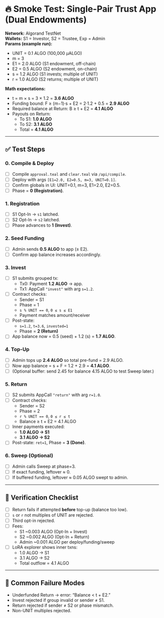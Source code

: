 # 🔥 Smoke Test: Single-Pair Trust App (Dual Endowments)

**Network:** Algorand TestNet  
**Wallets:** S1 = Investor, S2 = Trustee, Exp = Admin  
**Params (example run):**
- UNIT = 0.1 ALGO (100,000 µALGO)
- m = 3
- E1 = 2.0 ALGO (S1 endowment, off-chain)
- E2 = 0.5 ALGO (S2 endowment, on-chain)
- s = 1.2 ALGO (S1 invests; multiple of UNIT)
- r = 1.0 ALGO (S2 returns; multiple of UNIT)

**Math expectations:**
- t = m × s = 3 × 1.2 = **3.6 ALGO**
- Funding bound: F ≥ (m−1)·s + E2 = 2·1.2 + 0.5 = **2.9 ALGO**
- Required balance at Return: B ≥ t + E2 = **4.1 ALGO**
- Payouts on Return:
  - To S1: **1.0 ALGO**
  - To S2: **3.1 ALGO**
  - Total = **4.1 ALGO**

---

## ✅ Test Steps

### 0. Compile & Deploy
- [ ] Compile `approval.teal` and `clear.teal` via `/api/compile`.
- [ ] Deploy with args `[E1=2.0, E2=0.5, m=3, UNIT=0.1]`.
- [ ] Confirm globals in UI: UNIT=0.1, m=3, E1=2.0, E2=0.5.
- [ ] Phase = **0 (Registration)**.

### 1. Registration
- [ ] S1 Opt-In → `s1` latched.
- [ ] S2 Opt-In → `s2` latched.
- [ ] Phase advances to **1 (Invest)**.

### 2. Seed Funding
- [ ] Admin sends **0.5 ALGO** to app (≥ E2).
- [ ] Confirm app balance increases accordingly.

### 3. Invest
- [ ] S1 submits grouped tx:
  - Tx0: Payment **1.2 ALGO** → app.
  - Tx1: AppCall `"invest"` with arg `s=1.2`.
- [ ] Contract checks:
  - Sender = S1
  - Phase = 1
  - `s % UNIT == 0`, `0 ≤ s ≤ E1`
  - Payment matches amount/receiver
- [ ] Post-state:
  - `s=1.2`, `t=3.6`, `invested=1`
  - Phase = **2 (Return)**
- [ ] App balance now = 0.5 (seed) + 1.2 (s) = **1.7 ALGO**.

### 4. Top-Up
- [ ] Admin tops up **2.4 ALGO** so total pre-fund = 2.9 ALGO.
- [ ] Now app balance = s + F = 1.2 + 2.9 = **4.1 ALGO**.
- [ ] (Optional buffer: send 2.45 for balance 4.15 ALGO to test Sweep later.)

### 5. Return
- [ ] S2 submits AppCall `"return"` with arg `r=1.0`.
- [ ] Contract checks:
  - Sender = S2
  - Phase = 2
  - `r % UNIT == 0`, `0 ≤ r ≤ t`
  - Balance ≥ t + E2 = 4.1 ALGO
- [ ] Inner payments executed:
  - **1.0 ALGO → S1**
  - **3.1 ALGO → S2**
- [ ] Post-state: `ret=1`, Phase = **3 (Done)**.

### 6. Sweep (Optional)
- [ ] Admin calls Sweep at phase=3.
- [ ] If exact funding, leftover ≈ 0.
- [ ] If buffered funding, leftover ≈ 0.05 ALGO swept to admin.

---

## 🔎 Verification Checklist
- [ ] Return fails if attempted **before** top-up (balance too low).
- [ ] `s` or `r` not multiples of UNIT are rejected.
- [ ] Third opt-in rejected.
- [ ] Fees:
  - S1 ~0.003 ALGO (Opt-In + Invest)
  - S2 ~0.002 ALGO (Opt-In + Return)
  - Admin ~0.001 ALGO per deploy/funding/sweep
- [ ] LoRA explorer shows inner txns:
  - 1.0 ALGO → S1
  - 3.1 ALGO → S2
  - Total outflow = 4.1 ALGO

---

## 🚨 Common Failure Modes
- Underfunded Return → error: “Balance < t + E2.”
- Invest rejected if group invalid or sender ≠ S1.
- Return rejected if sender ≠ S2 or phase mismatch.
- Non-UNIT multiples rejected.
